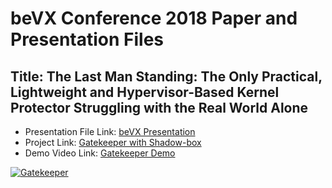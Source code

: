 # beVX Conference 2018 Paper and Presentation Files
## Title: The Last Man Standing: The Only Practical, Lightweight and Hypervisor-Based Kernel Protector Struggling with the Real World Alone 
 - Presentation File Link: [beVX Presentation](https://github.com/kkamagui/papers/blob/master/bevx-2018/presentation.pdf)
 - Project Link: [Gatekeeper with Shadow-box](https://github.com/kkamagui/shadow-box-for-x86/tree/gatekeeper)
 - Demo Video Link: [Gatekeeper Demo](https://youtu.be/gjpxeKlzA9s)

[![Gatekeeper](https://img.youtube.com/vi/gjpxeKlzA9s/0.jpg)](https://www.youtube.com/watch?v=gjpxeKlzA9s)
